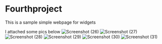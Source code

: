 # Fourthproject

This is a sample simple webpage for widgets

I attached some pics below
![Screenshot (26)](https://user-images.githubusercontent.com/118151828/236388083-3116b1f2-da3b-431b-9b54-1d31a8ef3d8c.png)
![Screenshot (27)](https://user-images.githubusercontent.com/118151828/236387958-3fb9689a-801b-4b68-af80-431612ea8fa0.png)
![Screenshot (28)](https://user-images.githubusercontent.com/118151828/236387967-187f5ce9-60c5-46a0-ac5c-0ebaae10940a.png)
![Screenshot (29)](https://user-images.githubusercontent.com/118151828/236387976-4db5280b-6895-4bcb-bc59-5e5684d31ea2.png)
![Screenshot (30)](https://user-images.githubusercontent.com/118151828/236387982-e296b309-0773-4228-8161-b2ed8f69ed92.png)
![Screenshot (31)](https://user-images.githubusercontent.com/118151828/236387989-05d0acd6-1a9f-4413-8717-691bd27665c8.png)
